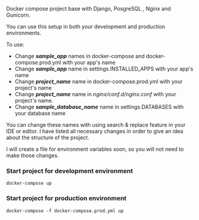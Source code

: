 Docker compose project base with Django, PosgreSQL , Nginx and Gunicorn. 

You can use this setup in both your development and production environments.

To use:

- Change ***sample_app*** names in docker-compose and docker-compose.prod.yml with your app's name
- Change ***sample_app*** name in settings.INSTALLED_APPS with your app's name
- Change ***project_name*** name in docker-compose.prod.yml with your project's name 
- Change ***project_name*** name in *nginx/conf.d/nginx.conf* with your project's name.
- Change ***sample_database_name*** name in settings.DATABASES with your database name 

You can change these names with using search & replace feature in your IDE or editor. I have listed all necessary changes in order to give an idea about the structure of the project.

I will create a file for environment variables soon, so you will not need to make those changes.


### Start project for development environment

```
docker-compose up
```

### Start project for production environment

```
docker-compose -f docker-compose.prod.yml up
```